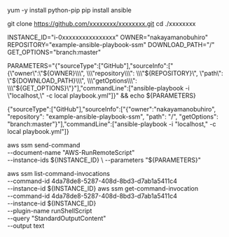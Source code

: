 yum -y install python-pip
pip install ansible


git clone https://github.com/xxxxxxxx/xxxxxxxx.git
cd ./xxxxxxxx

INSTANCE_ID="i-0xxxxxxxxxxxxxxxx"
OWNER="nakayamanobuhiro"
REPOSITORY="example-ansible-playbook-ssm"
DOWNLOAD_PATH="/"
GET_OPTIONS="branch:master"

PARAMETERS="{\"sourceType\":[\"GitHub\"],\"sourceInfo\":[\"{\\\"owner\\\":\\\"${OWNER}\\\", \\\"repository\\\": \\\"${REPOSITORY}\\\", \\\"path\\\": \\\"${DOWNLOAD_PATH}\\\", \\\"getOptions\\\": \\\"${GET_OPTIONS}\\\"}\"],\"commandLine\":[\"ansible-playbook -i \\\"localhost,\\\" -c local playbook.yml\"]}" && echo ${PARAMETERS}

{"sourceType":["GitHub"],"sourceInfo":["{\"owner\":\"nakayamanobuhiro\", \"repository\": \"example-ansible-playbook-ssm\", \"path\": \"/\", \"getOptions\": \"branch:master\"}"],"commandLine":["ansible-playbook -i \"localhost,\" -c local playbook.yml"]}

aws ssm send-command \
    --document-name "AWS-RunRemoteScript" \
    --instance-ids ${INSTANCE_ID} \
    --parameters "${PARAMETERS}"

aws ssm list-command-invocations \
    --command-id 4da78de8-5287-408d-8bd3-d7ab1a5411c4 \
    --instance-id ${INSTANCE_ID}
aws ssm get-command-invocation \
    --command-id 4da78de8-5287-408d-8bd3-d7ab1a5411c4 \
    --instance-id ${INSTANCE_ID} \
    --plugin-name runShellScript \
    --query "StandardOutputContent" \
    --output text